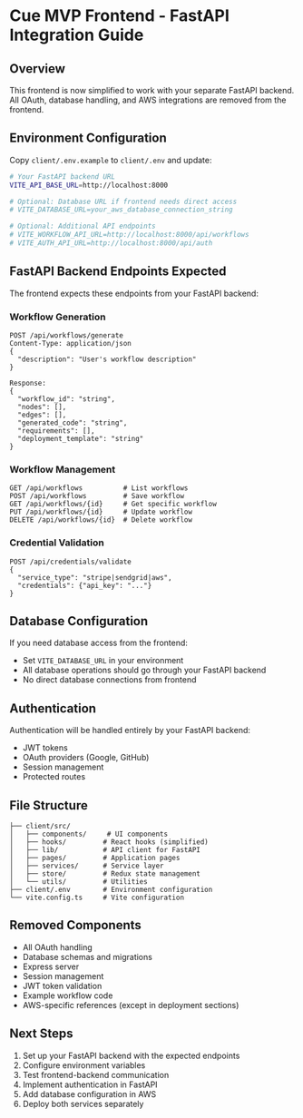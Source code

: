 # Cue MVP Frontend - FastAPI Integration Guide

## Overview
This frontend is now simplified to work with your separate FastAPI backend. All OAuth, database handling, and AWS integrations are removed from the frontend.

## Environment Configuration

Copy `client/.env.example` to `client/.env` and update:
```bash
# Your FastAPI backend URL
VITE_API_BASE_URL=http://localhost:8000

# Optional: Database URL if frontend needs direct access
# VITE_DATABASE_URL=your_aws_database_connection_string

# Optional: Additional API endpoints
# VITE_WORKFLOW_API_URL=http://localhost:8000/api/workflows
# VITE_AUTH_API_URL=http://localhost:8000/api/auth
```

## FastAPI Backend Endpoints Expected

The frontend expects these endpoints from your FastAPI backend:

### Workflow Generation
```
POST /api/workflows/generate
Content-Type: application/json
{
  "description": "User's workflow description"
}

Response:
{
  "workflow_id": "string",
  "nodes": [],
  "edges": [],
  "generated_code": "string",
  "requirements": [],
  "deployment_template": "string"
}
```

### Workflow Management
```
GET /api/workflows          # List workflows
POST /api/workflows         # Save workflow
GET /api/workflows/{id}     # Get specific workflow
PUT /api/workflows/{id}     # Update workflow
DELETE /api/workflows/{id}  # Delete workflow
```

### Credential Validation
```
POST /api/credentials/validate
{
  "service_type": "stripe|sendgrid|aws",
  "credentials": {"api_key": "..."}
}
```

## Database Configuration

If you need database access from the frontend:
- Set `VITE_DATABASE_URL` in your environment
- All database operations should go through your FastAPI backend
- No direct database connections from frontend

## Authentication

Authentication will be handled entirely by your FastAPI backend:
- JWT tokens
- OAuth providers (Google, GitHub)
- Session management
- Protected routes

## File Structure

```
├── client/src/
│   ├── components/     # UI components
│   ├── hooks/         # React hooks (simplified)
│   ├── lib/           # API client for FastAPI
│   ├── pages/         # Application pages
│   ├── services/      # Service layer
│   ├── store/         # Redux state management
│   └── utils/         # Utilities
├── client/.env        # Environment configuration
└── vite.config.ts     # Vite configuration
```

## Removed Components

- All OAuth handling
- Database schemas and migrations
- Express server
- Session management
- JWT token validation
- Example workflow code
- AWS-specific references (except in deployment sections)

## Next Steps

1. Set up your FastAPI backend with the expected endpoints
2. Configure environment variables
3. Test frontend-backend communication
4. Implement authentication in FastAPI
5. Add database configuration in AWS
6. Deploy both services separately